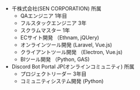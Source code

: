 - 千株式会社(SEN CORPORATION) 所属
  - QAエンジニア 1年目
  - フルスタックエンジニア 3年
  - スクラムマスター 1年
  - ECサイト開発 （Ethnam, jQUery)
  - オンラインツール開発 (Laravel, Vue.js)
  - クライアントツール開発 （Electron, Vue.js)
  - BIツール開発 （Python, GAS)
- Discord Bot Portal JP(オンラインコミュニティ) 所属
  - プロジェクトリーダー 3年目
  - コミュニティシステム開発 (Python)
